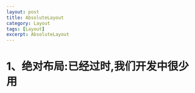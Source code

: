 ```yaml
---
layout: post
title: AbsoluteLayout
category: Layout
tags: [Layout]
excerpt: AbsoluteLayout
---
```


# 1、绝对布局:已经过时,我们开发中很少用  #

